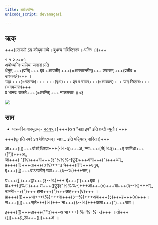 ```yaml
---
title: अबोध्यग्निः 
unicode_script: devanagari  

---   
```


## ऋक्

+++([सायणो [ऽत्र](https://archive.org/details/SamaVedaSanhitaWithSayanabhashyaVolume1SatyavrataSamasrami1874bis_201804/page/n257) कौथुमभाष्ये। बुधश्च गविष्टिरश्च। अग्निः।])+++

१ १ २ ०८०१   
अबोध्यग्निः समिधा जनानां प्रति  
धेनुम् +++(प्रति)+++ इव +आयतीम् +++(=आगच्छन्तीम्)+++ उषासम् +++(प्रतीव = उषःकाले)+++ ।  
यह्वा +++(=महान्तः)+++ +++(वृक्षा)+++ इव प्र वयाम्+++(=शाखाम्)+++ उज् जिहानाः+++(=गमयन्तः)+++  
प्र भानवः सस्रते+++(=सरन्ति)+++ नाकमच्छ ॥ ७३

![](../../images/Strengthening-brightening-agni.png)


## साम
- पारम्परिकगानमूलम् - [२०१५](https://archive.org/stream/sAmaveda-jaiminIya-paravastu-paramparA-docs/UDAKA%20SAANTHI%20SAAMAANI#page/n7/mode/2up)।] +++(अत्र "यह्वा इव" इति शब्दौ च्युतौ।)+++
<div class="audioEmbed"  caption="रामानुजार्यः 1974 " src="https://archive
.org/download/jaiminIya-sAma-gAna-paravastu-tradition-rAmAnuja/abodhyagniH.mp3"></div> 
<div class="audioEmbed"  caption="गोपालार्यः 2015  " src="https://archive
.org/download/jaiminIya-sAma-gAna-paravastu-tradition-gopAla-2015/abodhyagniH.mp3"></div> +++(फॢ इति स्वरे ऽत्र वैशिष्ट्यम्। यह्वा… इति पङ्क्तिर् नास्ति।)+++
<div class="audioEmbed"  caption="गोपाल-विश्वासयोर् अनुवचनम् 2018 1x" src="https://archive
.org/download/jaiminIya-sAma-gAna-paravastu-tradition-anuvachanam-gopAla-vishvAsa-2018/abodhyagniH.mp3"></div>
<div class="audioEmbed"  caption="गोपाल-विश्वासयोर् अनुवचनम् 2018 1.5x" src="https://archive
.org/download/jaiminIya-sAma-gAna-paravastu-tradition-anuvachanam-gopAla-vishvAsa-2018-150p-speed/abodhyagniH.mp3"></div>

आ+++([])+++बोओ,धिय्या+++(-%-३)+++अ,,ग्ना+++([जे]%३)+++इ सामिधा+++(["])+++अ,,  
जा+++(["]%)+++ना+++(३"%%%-[फॢ])+++अना+++(")+++अम्,,  
प्र+++([])+++ता+++(३%)+++इ धे+++([]")+++एनुम्,  
इ+++([])+++वाऽऽयतीम् उषा+++(३--%)+++सम्।

य+++([])+++ह्वा+++(३--%)+++ ई+++(")+++इवा ।  
प्रा+++([]%~~ं~~)+++ वा+++([फॢ]३"%%%-)+++आ+++(v)+++या+++(३--%)+++म्,, उज्जी+++(")+++ हाना+++(")+++आह+++(v)+++ ।  
प्रा+++([])+++भा+++(%)+++ना+++(३--%)+++अवा+++(३)+++ह+++(v)+++।  
स+++([])+++सृते+++(%)+++ ना+++(३--%)+++कामा+++(")+++च्छा ।

इ+++([])+++डा+++(""३)+++अ भा+++(-%-%-%-५)+++ । ओ+++([])+++इ,,डा+++([])+++अ ॥

